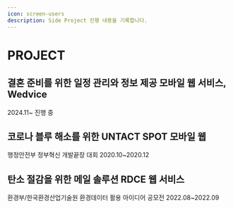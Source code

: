 ```yaml
---
icon: screen-users
description: Side Project 진행 내용을 기록합니다.
---
```


# PROJECT

## 결혼 준비를 위한 일정 관리와 정보 제공 모바일 웹 서비스, Wedvice

2024.11\~ 진행 중



## 코로나 블루 해소를 위한 UNTACT SPOT 모바일 웹

행정안전부 정부혁신 개발끝장 대회 2020.10\~2020.12



## 탄소 절감을 위한 메일 솔루션 RDCE 웹 서비스

환경부/한국환경산업기술원 환경데이터 활용 아이디어 공모전 2022.08\~2022.09
